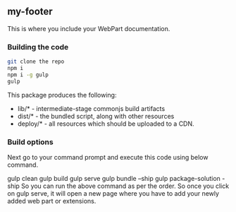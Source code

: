 ## my-footer

This is where you include your WebPart documentation.

### Building the code

```bash
git clone the repo
npm i
npm i -g gulp
gulp
```

This package produces the following:

* lib/* - intermediate-stage commonjs build artifacts
* dist/* - the bundled script, along with other resources
* deploy/* - all resources which should be uploaded to a CDN.

### Build options

Next go to your command prompt and execute this code using below command.

gulp clean
gulp build
gulp serve
gulp bundle –ship
gulp package-solution -ship
So you can run the above command as per the order. 
So once you click on gulp serve, it will open a new page where you have to add your newly added web part or extensions.
